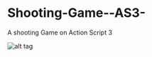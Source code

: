 # Shooting-Game--AS3-
A shooting Game on Action Script 3

![alt tag](https://raw.githubusercontent.com/Ierofantis/Shooting-Game--AS3-/master/pictures/Untitled-1.jpg)
